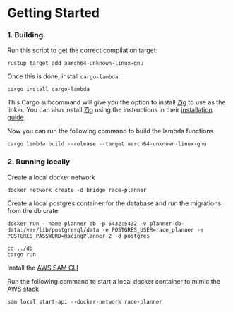 ﻿# Getting Started

### 1. Building
Run this script to get the correct compilation target:

```shell
rustup target add aarch64-unknown-linux-gnu
```

Once this is done, install `cargo-lambda`:

```shell
cargo install cargo-lambda
```


This Cargo subcommand will give you the option to install [Zig](https://ziglang.org/) to use as the linker. You can also install [Zig](https://ziglang.org/) using the instructions in their [installation guide](https://ziglang.org/learn/getting-started/#installing-zig).

Now you can run the following command to build the lambda functions

```shell
cargo lambda build --release --target aarch64-unknown-linux-gnu
```

### 2. Running locally
Create a local docker network

```shell
docker network create -d bridge race-planner
```

Create a local postgres container for the database and run the migrations from the db crate

```shell
docker run --name planner-db -p 5432:5432 -v planner-db-data:/var/lib/postgresql/data -e POSTGRES_USER=race_planner -e POSTGRES_PASSWORD=RacingPlanner!2 -d postgres

cd ../db
cargo run
```

Install the [AWS SAM CLI](https://github.com/aws/aws-sam-cli)

Run the following command to start a local docker container to mimic the AWS stack
```shell
sam local start-api --docker-network race-planner
```